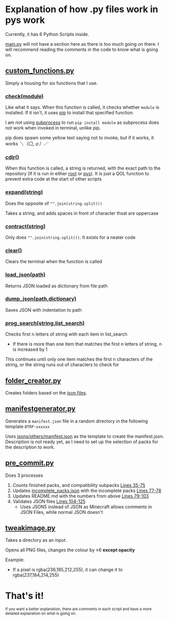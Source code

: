 # Explanation of how .py files work in pys work

Currently, it has 6 Python Scripts inside.

[main.py](https://github.com/NSPC911/Bedrock-Tweaks-Base/blob/main/pys/main.py) will not have a section here as there is too much going on there. I will recommend reading the comments in the code to know what is going on.

## [custom_functions.py](https://github.com/NSPC911/Bedrock-Tweaks-Base/blob/main/pys/custom_functions.py)

Simply a housing for six functions that I use.

### [check(module)](https://github.com/NSPC911/Bedrock-Tweaks-Base/blob/main/pys/custom_functions.py#L8-L21)

Like what it says. When this function is called, it checks whether `module` is installed. If it isn't, it uses [pip](https://pypi.org/project/pip/) to install that specified function.

I am not using [subprocess](https://docs.python.org/3/library/subprocess.html) to run `pip install module` as subprocess does not work when invoked in terminal, unlike pip.

pip does spawn some yellow text saying not to invoke, but if it works, it works _＼（〇_ｏ）／_

### [cdir()](https://github.com/NSPC911/Bedrock-Tweaks-Base/blob/main/pys/custom_functions.py#L34-L34)

When this function is called, a string is returned, with the exact path to the repository (If it is run in either [root](https://github.com/NSPC911/Bedrock-Tweaks-Base/tree/main) or [pys](https://github.com/NSPC911/Bedrock-Tweaks-Base/tree/main/pys)).
It is just a QOL function to prevent extra code at the start of other scripts

### [expand(string)](https://github.com/NSPC911/Bedrock-Tweaks-Base/blob/main/pys/custom_functions.py#L43-L53)

Does the opposite of `"".join(string.split())`

Takes a string, and adds spaces in front of character thsat are uppercase

### [contract(string)](https://github.com/NSPC911/Bedrock-Tweaks-Base/blob/main/pys/custom_functions.py#L55-L57)

Only does `"".join(string.split())`. It exists for a neater code

### [clear()](https://github.com/NSPC911/Bedrock-Tweaks-Base/blob/main/pys/custom_functions.py#L59-L66)

Clears the terminal when the function is called

### [load_json(path)](https://github.com/NSPC911/Bedrock-Tweaks-Base/blob/main/pys/custom_functions.py#L68-L76)

Returns JSON loaded as dictionary from file path

### [dump_json(path,dictionary)](https://github.com/NSPC911/Bedrock-Tweaks-Base/blob/main/pys/custom_functions.py#L78-L81)

Saves JSON with indentation to path

### [prog_search(string,list_search)](https://github.com/NSPC911/Bedrock-Tweaks-Base/blob/main/pys/custom_functions.py#L83-L117)

Checks first n letters of string with each item in list_search
- If there is more than one item that matches the first n letters of string, n is increased by 1

This continues until only one item matches the first n characters of the string, or the string runs out of characters to check for

## [folder_creator.py](https://github.com/NSPC911/Bedrock-Tweaks-Base/blob/main/pys/folder_creator.py)

Creates folders based on the [json files](https://github.com/NSPC911/Bedrock-Tweaks-Base/tree/jsons/packs).

## [manifestgenerator.py](https://github.com/NSPC911/Bedrock-Tweaks-Base/blob/main/pys/manifestgenerator.py)

Generates a `manifest.json` file in a random directory in the following template `BTRP-xxxxxx`

Uses [jsons/others/manifest.json](https://github.com/NSPC911/Bedrock-Tweaks-Base/blob/jsons/others/manifest.json) as the template to create the manifest.json. Description is not ready yet, as I need to set up the selection of packs for the description to work.

## [pre_commit.py](https://github.com/NSPC911/Bedrock-Tweaks-Base/blob/main/pys/pre_commit.py)

Does 3 processes

1. Counts finished packs, and compatibility subpacks [Lines 35-75](https://github.com/NSPC911/Bedrock-Tweaks-Base/blob/main/pys/pre_commit.py#L35-L75)
2. Updates [incomplete_packs.json](https://github.com/NSPC911/Bedrock-Tweaks-Base/blob/main/jsons/others/incomplete_packs.json) with the incomplete packs [Lines 77-78](https://github.com/NSPC911/Bedrock-Tweaks-Base/blob/main/pys/pre_commit.py#L77-L78)
3. Updates README.md with the numbers from above [Lines 79-103](https://github.com/NSPC911/Bedrock-Tweaks-Base/blob/main/pys/pre_commit.py#L79-L103)
4. Validates JSON files [Lines 104-125](https://github.com/NSPC911/Bedrock-Tweaks-Base/blob/main/pys/pre_commit.py#L104-L125)
   - Uses JSON5 instead of JSON as Minecraft allows comments in JSON Files, while normal JSON doesn't

## [tweakimage.py](https://github.com/NSPC911/Bedrock-Tweaks-Base/blob/main/pys/tweakimage.py)

Takes a directory as an input.

Opens all PNG files, changes the colour by ±6 **except opacity**

Example:
- If a pixel is rgba(236,185,212,255), it can change it to rgba(237,184,214,255)

# That's it!

<sub>If you want a better explanation, there are comments in each script and have a more detailed explanation on what is going on.</sub>
